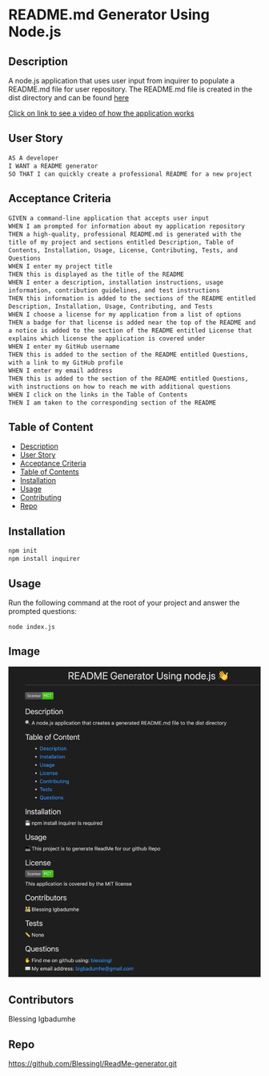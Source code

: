 # README.md Generator Using Node.js

## Description
  A node.js application that uses user input from inquirer to populate a README.md file for user repository. The README.md file is created in the dist directory and can be found [here](./dist/Readme.md)

[Click on link to see a video of how the application works](https://drive.google.com/file/d/1m8m8yPuwQrkHRSKHcB_swKrkicSa-Iln/view)


## User Story

```
AS A developer
I WANT a README generator
SO THAT I can quickly create a professional README for a new project
```

## Acceptance Criteria

```
GIVEN a command-line application that accepts user input
WHEN I am prompted for information about my application repository
THEN a high-quality, professional README.md is generated with the title of my project and sections entitled Description, Table of Contents, Installation, Usage, License, Contributing, Tests, and Questions
WHEN I enter my project title
THEN this is displayed as the title of the README
WHEN I enter a description, installation instructions, usage information, contribution guidelines, and test instructions
THEN this information is added to the sections of the README entitled Description, Installation, Usage, Contributing, and Tests
WHEN I choose a license for my application from a list of options
THEN a badge for that license is added near the top of the README and a notice is added to the section of the README entitled License that explains which license the application is covered under
WHEN I enter my GitHub username
THEN this is added to the section of the README entitled Questions, with a link to my GitHub profile
WHEN I enter my email address
THEN this is added to the section of the README entitled Questions, with instructions on how to reach me with additional questions
WHEN I click on the links in the Table of Contents
THEN I am taken to the corresponding section of the README
```


## Table of Content
- [Description](#description)
- [User Story](#user-story)
- [Acceptance Criteria](#acceptance-criteria)
- [Table of Contents](#table-of-contents)
- [Installation](#installation)
- [Usage](#usage)
- [Contributing](#contributors)
- [Repo](#repo)

## Installation
    npm init
    npm install inquirer

## Usage
  Run the following command at the root of your project and answer the prompted questions:
  
    node index.js

## Image
![ReameGenImage](./assets/images/ReadmeGen.png)


## Contributors
  Blessing Igbadumhe

## Repo
https://github.com/BlessingI/ReadMe-generator.git

